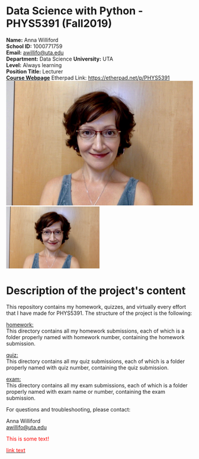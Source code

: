 # Data Science with Python - PHYS5391 (Fall2019)

**Name:** Anna Williford  
**School ID:** 1000771759  
**Email:** awillifo@uta.edu  
**Department:** Data Science
**University:** UTA  
**Level:** Always learning  
**Position Title:** Lecturer  
[**Course Webpage**](https://www.cdslab.org/python/)
Etherpad Link: https://etherpad.net/p/PHYS5391
![](Williford_pic.png)
<img src="Williford_pic.png" width=50% />


# Description of the project's content

This repository contains my homework, quizzes, and virtually every effort that I have made for PHYS5391. The structure of the project is the following:

[homework:](Homework)  
This directory contains all my homework submissions, each of which is a folder properly named with homework number, containing the homework submission.

[quiz:](Quiz)  
This directory contains all my quiz submissions, each of which is a folder properly named with quiz number, containing the quiz submission.

[exam:](Exam)  
This directory contains all my exam submissions, each of which is a folder properly named with exam name or number, containing the exam submission.

For questions and troubleshooting, please contact:

Anna Williford  
awillifo@uta.edu

<font color="red">This is some text!</font>  

<a href="Homework"><font color="red">link text</font></a>

